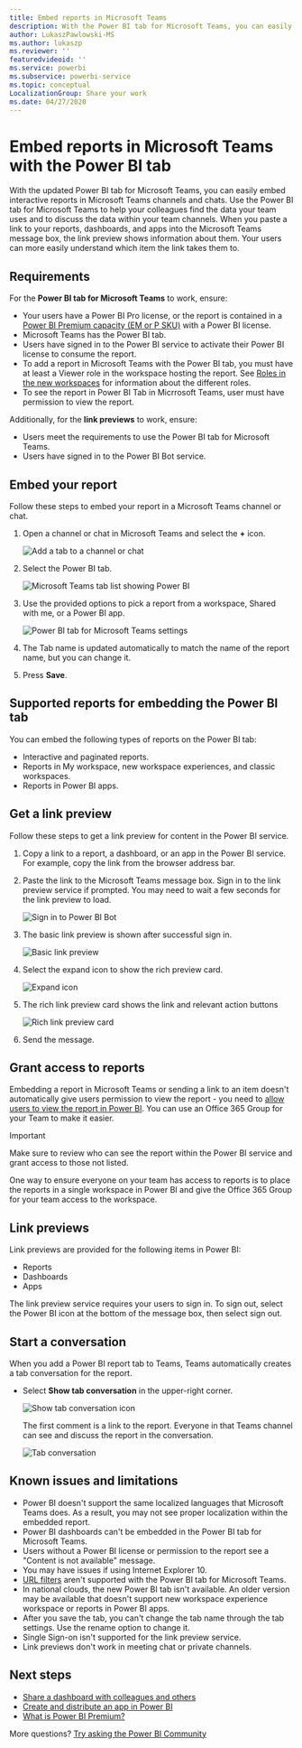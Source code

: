 ```yaml
---
title: Embed reports in Microsoft Teams
description: With the Power BI tab for Microsoft Teams, you can easily embed interactive reports in channels and chats.
author: LukaszPawlowski-MS
ms.author: lukaszp
ms.reviewer: ''
featuredvideoid: ''
ms.service: powerbi
ms.subservice: powerbi-service
ms.topic: conceptual
LocalizationGroup: Share your work
ms.date: 04/27/2020
---
```


# Embed reports in Microsoft Teams with the Power BI tab

With the updated Power BI tab for Microsoft Teams, you can easily embed interactive reports in Microsoft Teams channels and chats. Use the Power BI tab for Microsoft Teams to help your colleagues find the data your team uses and to discuss the data within your team channels.  When you paste a link to your reports, dashboards, and apps into the Microsoft Teams message box, the link preview shows information about them. Your users can more easily understand which item the link takes them to.

## Requirements

For the **Power BI tab for Microsoft Teams** to work, ensure:

- Your users have a Power BI Pro license, or the report is contained in a [Power BI Premium capacity (EM or P SKU)](../admin/service-premium-what-is.md) with a Power BI license.
- Microsoft Teams has the Power BI tab.
- Users have signed in to the Power BI service to activate their Power BI license to consume the report.
- To add a report in Microsoft Teams with the Power BI tab, you must have at least a Viewer role in the workspace hosting the report. See [Roles in the new workspaces](service-new-workspaces.md#roles-in-the-new-workspaces) for information about the different roles.
- To see the report in Power BI Tab in Micrrosoft Teams, user must have permission to view the report.

Additionally, for the **link previews** to work, ensure:
- Users meet the requirements to use the Power BI tab for Microsoft Teams.
- Users have signed in to the Power BI Bot service. 


## Embed your report

Follow these steps to embed your report in a Microsoft Teams channel or chat.

1. Open a channel or chat in Microsoft Teams and select the **+** icon.

    ![Add a tab to a channel or chat](media/service-embed-report-microsoft-teams/service-embed-report-microsoft-teams-add.png)

2. Select the Power BI tab.

    ![Microsoft Teams tab list showing Power BI](media/service-embed-report-microsoft-teams/service-embed-report-microsoft-teams-tab.png)

3. Use the provided options to pick a report from a workspace, Shared with me, or a Power BI app.

    ![Power BI tab for Microsoft Teams settings](media/service-embed-report-microsoft-teams/service-embed-report-microsoft-teams-tab-settings.png)

4. The Tab name is updated automatically to match the name of the report name, but you can change it. 

5. Press **Save**.

## Supported reports for embedding the Power BI tab
You can embed the following types of reports on the Power BI tab:

- Interactive and paginated reports.
- Reports in My workspace, new workspace experiences, and classic workspaces.
- Reports in Power BI apps.

## Get a link preview

Follow these steps to get a link preview for content in the Power BI service.

1. Copy a link to a report, a dashboard, or an app in the Power BI service. For example, copy the link from the browser address bar.

2. Paste the link to the Microsoft Teams message box. Sign in to the link preview service if prompted. You may need to wait a few seconds for the link preview to load.

    ![Sign in to Power BI Bot](media/service-embed-report-microsoft-teams/service-teams-link-preview-sign-in-needed.png)

3. The basic link preview is shown after successful sign in.

    ![Basic link preview](media/service-embed-report-microsoft-teams/service-teams-link-preview-basic.png)

4. Select the expand icon to show the rich preview card.

    ![Expand icon](media/service-embed-report-microsoft-teams/service-teams-link-preview-expand-icon.png)

5. The rich link preview card shows the link and relevant action buttons

    ![Rich link preview card](media/service-embed-report-microsoft-teams/service-teams-link-preview-nice-card.png)

6. Send the message.



## Grant access to reports

Embedding a report in Microsoft Teams or sending a link to an item doesn't automatically give users permission to view the report - you need to [allow users to view the report in Power BI](service-share-dashboards.md). You can use an Office 365 Group for your Team to make it easier. 

> [!IMPORTANT]
> Make sure to review who can see the report within the Power BI service and grant access to those not listed.

One way to ensure everyone on your team has access to reports is to place the reports in a single workspace in Power BI and give the Office 365 Group for your team access to the workspace.

## Link previews 

Link previews are provided for the following items in Power BI:
- Reports
- Dashboards
- Apps

The link preview service requires your users to sign in. To sign out, select the Power BI icon at the bottom of the message box, then select sign out.

## Start a conversation

When you add a Power BI report tab to Teams, Teams automatically creates a tab conversation for the report. 

- Select **Show tab conversation** in the upper-right corner.

    ![Show tab conversation icon](media/service-embed-report-microsoft-teams/power-bi-teams-conversation-icon.png)

    The first comment is a link to the report. Everyone in that Teams channel can see and discuss the report in the conversation.

    ![Tab conversation](media/service-embed-report-microsoft-teams/power-bi-teams-conversation-tab.png)

## Known issues and limitations

- Power BI doesn't support the same localized languages that Microsoft Teams does. As a result, you may not see proper localization within the embedded report.
- Power BI dashboards can't be embedded in the Power BI tab for Microsoft Teams.
- Users without a Power BI license or permission to the report see a "Content is not available" message.
- You may have issues if using Internet Explorer 10. <!--You can look at the [browsers support for Power BI](../consumer/end-user-browsers.md) and for [Office 365](https://products.office.com/office-system-requirements#Browsers-section). -->
- [URL filters](service-url-filters.md) aren't supported with the Power BI tab for Microsoft Teams.
- In national clouds, the new Power BI tab isn't available. An older version may be available that doesn't support new workspace experience workspace or reports in Power BI apps. 
- After you save the tab, you can't change the tab name through the tab settings. Use the rename option to change it.
- Single Sign-on isn't supported for the link preview service.
- Link previews don't work in meeting chat or private channels.

## Next steps
- [Share a dashboard with colleagues and others](service-share-dashboards.md)  
- [Create and distribute an app in Power BI](service-create-distribute-apps.md)  
- [What is Power BI Premium?](../admin/service-premium-what-is.md)

More questions? [Try asking the Power BI Community](https://community.powerbi.com/)
